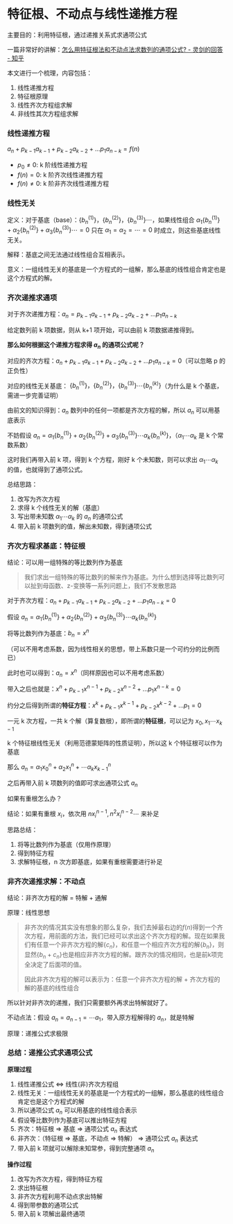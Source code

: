 # 特征根、不动点与线性递推方程


主要目的：利用特征根，通过递推关系式求通项公式

一篇非常好的讲解：[怎么用特征根法和不动点法求数列的通项公式? - 灵剑的回答 - 知乎](https://www.zhihu.com/question/51662733/answer/126920544)

本文进行一个梳理，内容包括：
1. 线性递推方程
2. 特征根原理
3. 线性齐次方程组求解
4. 非线性其次方程组求解



### 线性递推方程

$a_n+p_{k-1}a_{k-1}+p_{k-2}a_{k-2}+...p_1a_{n-k}=f(n)$

- $p_0 \not= 0$: k 阶线性递推方程
- $f(n)=0$: k 阶齐次线性递推方程
- $f(n)\not=0$: k 阶非齐次线性递推方程



### 线性无关

定义：对于基底（base）：$\{b_n^{(1)}\}，\{b_n^{(2)}\}，\{b_n^{(3)}\}\cdots$，如果线性组合 $\alpha_1\{b_n^{(1)}\}+\alpha_2\{b_n^{(2)}\}+\alpha_3\{b_n^{(3)}\}\cdots = 0$ 只在 $\alpha_1 = \alpha_2 = \cdots = 0$ 时成立，则这些基底线性无关。

解释：基底之间无法通过线性组合互相表示。

意义：一组线性无关的基底是一个方程式的一组解，那么基底的线性组合肯定也是这个方程式的解。



### 齐次递推求通项

对于齐次递推方程：$a_n=p_{k-1}a_{k-1}+p_{k-2}a_{k-2}+...p_1a_{n-k}$

给定数列前 k 项数据，则从 k+1 项开始，可以由前 k 项数据递推得到。

**那么如何根据这个递推方程求得 $a_n$ 的通项公式呢？**



对应的齐次方程：$a_n+ p_{k-1}a_{k-1}+p_{k-2}a_{k-2}+...p_1a_{n-k} = 0$（可以忽略 p 的正负性）

对应的线性无关基底： $\{b_n^{(1)}\}，\{b_n^{(2)}\}，\{b_n^{(3)}\}\cdots\{b_n^{(k)}\}$（为什么是 k 个基底，需进一步完善证明）

由前文的知识得到：${a_n}$ 数列中的任何一项都是齐次方程的解，所以 $a_n$ 可以用基底表示

不妨假设 $a_n=\alpha_1\{b_n^{(1)}\}+\alpha_2\{b_n^{(2)}\}+\alpha_3\{b_n^{(3)}\}\cdots\alpha_k\{b_n^{(k)}\}$，（$\alpha_1 \cdots \alpha_k$ 是 k 个常数系数）

这时我们再带入前 k 项，得到 k 个方程，刚好 k 个未知数，则可以求出 $\alpha_1 \cdots \alpha_k$ 的值，也就得到了通项公式。



总结思路：

1. 改写为齐次方程
2. 求得 k 个线性无关的解（基底）
3. 写出带未知数 $\alpha_1 \cdots \alpha_k$ 的 $a_n$ 的通项公式
4. 带入前 k 项数列的值，解出未知数，得到通项公式



### 齐次方程求基底：特征根

结论：可以用一组特殊的等比数列作为基底

> 我们求出一组特殊的等比数列的解来作为基底。为什么想到选择等比数列可以扯到母函数、z-变换等一系列问题上，我们不发散思路



对于齐次方程：$a_n+ p_{k-1}a_{k-1}+p_{k-2}a_{k-2}+...p_1a_{n-k} = 0$

假设 $a_n=\alpha_1\{b_n^{(1)}\}+\alpha_2\{b_n^{(2)}\}+\alpha_3\{b_n^{(3)}\}\cdots\alpha_k\{b_n^{(k)}\}$

将等比数列作为基底：$b_n=x^n$

（可以不用考虑系数，因为线性相关的思想，带上系数只是一个可约分的比例而已）

此时也可以得到：$a_n = x^n$（同样原因也可以不用考虑系数）

带入之后也就是：$x^n+ p_{k-1}x^{n-1}+p_{k-2}x^{n-2}+...p_1x^{n-k} = 0$

约分之后得到所谓的**特征方程**：$x^k+ p_{k-1}x^{k-1}+p_{k-2}x^{k-2}+...p_1 = 0$

一元 k 次方程，一共 k 个解（算复数根），即所谓的**特征根**，可以记为 $x_0,x_1\cdots x_{k-1}$

k 个特征根线性无关（利用范德蒙矩阵的性质证明），所以这 k 个特征根可以作为基底

那么 $a_n = \alpha_1 x_0^n+\alpha_2 x_1^n + \cdots \alpha_k x_{k-1}^n$

之后再带入前 k 项数列的值即可求出通项公式 $a_n$



如果有重根怎么办？

结论：如果有重根 $x_i$，依次用 $nx_i^{n-1},n^2x_i^{n-2}\cdots$ 来补足



思路总结：

1. 将等比数列作为基底（仅用作原理）
2. 得到特征方程
3. 求解特征根，n 次方即基底，如果有重根需要进行补足



### 非齐次递推求解：不动点

结论：非齐次方程的解 = 特解 + 通解

原理：线性思想

> 非齐次的情况其实没有想象的那么复杂，我们去掉最右边的$f(n)$得到一个齐次方程，用前面的方法，我们已经可以求出这个齐次方程的解。现在如果我们有任意一个非齐次方程的解$\{c_n\}$，和任意一个相应齐次方程的解$\{b_n\}$，则显然$\{b_n+c_n\}$也是相应非齐次方程的解。跟齐次的情况相同，也是前k项完全决定了后面项的值。
>
> 因此非齐次方程的解可以表示为：任意一个非齐次方程的解 + 齐次方程的解的基底的线性组合

所以针对非齐次的递推，我们只需要额外再求出特解就好了。

不动点法：假设 $a_n=a_{n-1}=\cdots a_1$，带入原方程解得的 $a_n$，就是特解

原理：递推公式求极限



### 总结：递推公式求通项公式

**原理过程**

1. 线性递推公式 $\Leftrightarrow$ 线性(非)齐次方程组
2. 线性无关：一组线性无关的基底是一个方程式的一组解，那么基底的线性组合肯定也是这个方程式的解
3. 所以通项公式 $a_n$ 可以用基底的线性组合表示
4. 假设等比数列作为基底可以推出特征方程
5. 齐次：特征根 $\Rightarrow$ 基底 $\Rightarrow$ 通项公式 $a_n$ 表达式
6. 非齐次：（特征根 $\Rightarrow$ 基底，不动点 $\Rightarrow$ 特解） $\Rightarrow$ 通项公式 $a_n$ 表达式
7. 带入前 k 项就可以解除未知常参，得到完整通项 $a_n$

**操作过程**

1. 改写为齐次方程，得到特征方程
2. 求出特征根
3. 非齐次方程利用不动点求出特解
4. 得到带参数的通项公式
5. 带入前 k 项解出最终通项